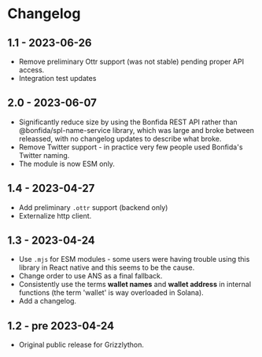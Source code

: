 # Changelog 

## 1.1 - 2023-06-26

- Remove preliminary Ottr support (was not stable) pending proper API access.
- Integration test updates

## 2.0 - 2023-06-07

- Significantly reduce size by using the Bonfida REST API rather than @bonfida/spl-name-service library, which was large and broke between releassed, with no changelog updates to describe what broke.
- Remove Twitter support - in practice very few people used Bonfida's Twitter naming.
- The module is now ESM only.
## 1.4 - 2023-04-27

- Add preliminary `.ottr` support (backend only)
- Externalize http client.

## 1.3 - 2023-04-24

- Use `.mjs` for ESM modules - some users were having trouble using this library in React native and this seems to be the cause.
- Change order to use ANS as a final fallback.
- Consistently use the terms **wallet names** and **wallet address** in internal functions (the term 'wallet' is way overloaded in Solana).
- Add a changelog.

## 1.2 - pre 2023-04-24

 - Original public release for Grizzlython.
